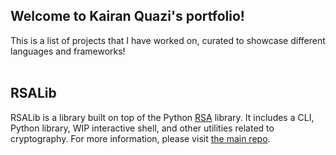 ## Welcome to Kairan Quazi's portfolio!
This is a list of projects that I have worked on, curated to showcase different languages and frameworks!<br><br>
## RSALib
RSALib is a library built on top of the Python [RSA](https://pypi.org/project/rsa/) library. It includes a CLI, Python library, WIP interactive shell, and other utilities related to cryptography. For more information, please visit [the main repo](https://github.com/kquaziportfolio/rsalib).
